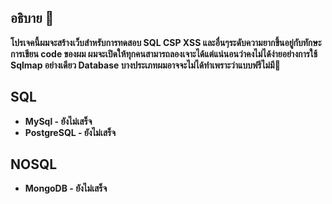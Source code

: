 ## อธิบาย 📝
**โปรเจคนี้ผมจะสร้างเว็บสำหรับการทดสอบ SQL CSP XSS และอื่นๆระดับความยากขึ้นอยู่กับทักษะการเขียน code ของผม ผมจะเปิดให้ทุกคนสามารถลองเจาะได้แต่แน่นอนว่าคงไม่ได้ง่ายอย่างการใช้ Sqlmap อย่างเดียว Database บางประเภทผมอาจจะไม่ได้ทำเพราะว่าแบบฟรีไม่มี🤞**

## SQL
* **MySql - ยังไม่เสร็จ**
* **PostgreSQL - ยังไม่เสร็จ**
## NOSQL
* **MongoDB - ยังไม่เสร็จ**
